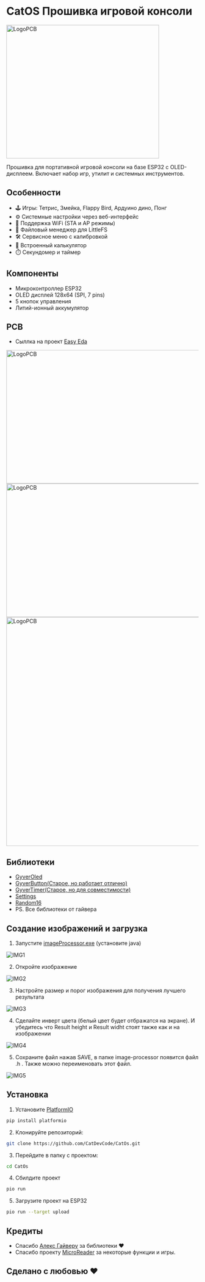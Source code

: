 # CatOS Прошивка игровой консоли

<img src="assets/logo.jpg" width="400" height="350" alt="LogoPCB">

Прошивка для портативной игровой консоли на базе ESP32 с OLED-дисплеем. Включает набор игр, утилит и системных инструментов.

## Особенности
- 🕹️ Игры: Тетрис, Змейка, Flappy Bird, Ардуино дино, Понг
- ⚙️ Системные настройки через веб-интерфейс
- 📶 Поддержка WiFi (STA и AP режимы)
- 📖 Файловый менеджер для LittleFS
- 🛠️ Сервисное меню с калибровкой
- 🧮 Встроенный калькулятор
- ⏱️ Секундомер и таймер

## Компоненты
- Микроконтроллер ESP32
- OLED дисплей 128x64 (SPI, 7 pins)
- 5 кнопок управления
- Литий-ионный аккумулятор

## PCB
- Сыллка на проект [Easy Eda](https://oshwlab.com/oleggator2013/catos_catdevcode)
<img src="assets/pcb1.jpg" width="600" height="350" alt="LogoPCB">
<img src="assets/pcb2.jpg" width="600" height="350" alt="LogoPCB">
<img src="assets/pcb_with_components.jpg" width="600" height="600" alt="LogoPCB">


## Библиотеки
- [GyverOled](https://github.com/GyverLibs/GyverOLED/)
- [GyverButton(Старое, но работает отлично)](https://github.com/GyverLibs/GyverButton)
- [GyverTimer(Старое, но для совместимости)](https://github.com/GyverLibs/GyverTimer)
- [Settings](https://github.com/GyverLibs/Settings)
- [Random16](https://github.com/GyverLibs/Random16)
- PS. Все библиотеки от гайвера

## Создание изображений и загрузка
1. Запустите [imageProcessor.exe](https://github.com/AlexGyver/imageProcessor) (установите java)

![IMG1](assets/img1.png)

2. Откройте изображение

![IMG2](assets/img2.png)

3. Настройте размер и порог изображения для получения лучшего результата

![IMG3](assets/img3.png)

4. Сделайте инверт цвета (белый цвет будет отбражатся на экране). И убедитесь что Result height и Result widht стоят также как и на изображении

![IMG4](assets/img4.png)

5. Сохраните файл нажав SAVE, в папке image-processor появится файл .h . Также можно переименовать этот файл.

![IMG5](assets/img5.png)

## Установка
1. Установите [PlatformIO](https://platformio.org/)
```bash
pip install platformio
```
2. Клонируйте репозиторий:
```bash
git clone https://github.com/CatDevCode/CatOs.git
```
3. Перейдите в папку с проектом:
```bash
cd CatOs
```
4. Сбилдите проект
```bash
pio run
```
5. Загрузите проект на ESP32
```bash
pio run --target upload 
```
## Кредиты
- Спасибо [Алекс Гайверу](https://github.com/GyverLibs/) за библиотеки ❤
- Спасибо проекту [MicroReader](https://github.com/Nich1con/microReader/) за некоторые функции и игры.
## Сделано с любовью ❤
